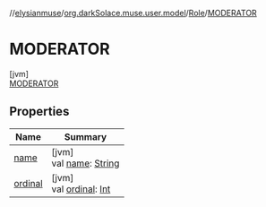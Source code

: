 //[elysianmuse](../../../../index.md)/[org.darkSolace.muse.user.model](../../index.md)/[Role](../index.md)/[MODERATOR](index.md)

# MODERATOR

[jvm]\
[MODERATOR](index.md)

## Properties

| Name                                                                                         | Summary                                                                                                                                                                                  |
|----------------------------------------------------------------------------------------------|------------------------------------------------------------------------------------------------------------------------------------------------------------------------------------------|
| [name](../../-user-tag/-c-o-m-m-e-n-t-e-r/index.md#-372974862%2FProperties%2F-1216412040)    | [jvm]<br>val [name](../../-user-tag/-c-o-m-m-e-n-t-e-r/index.md#-372974862%2FProperties%2F-1216412040): [String](https://kotlinlang.org/api/latest/jvm/stdlib/kotlin/-string/index.html) |
| [ordinal](../../-user-tag/-c-o-m-m-e-n-t-e-r/index.md#-739389684%2FProperties%2F-1216412040) | [jvm]<br>val [ordinal](../../-user-tag/-c-o-m-m-e-n-t-e-r/index.md#-739389684%2FProperties%2F-1216412040): [Int](https://kotlinlang.org/api/latest/jvm/stdlib/kotlin/-int/index.html)    |
